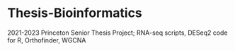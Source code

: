 # Thesis-Bioinformatics
2021-2023 Princeton Senior Thesis Project; RNA-seq scripts, DESeq2 code for R, Orthofinder, WGCNA
